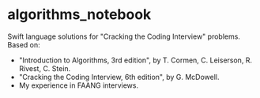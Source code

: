 # algorithms_notebook
Swift language solutions for "Cracking the Coding Interview" problems.
<br>
Based on:
- "Introduction to Algorithms, 3rd edition", by T. Cormen, C. Leiserson, R. Rivest, C. Stein.
- "Cracking the Coding Interview, 6th edition", by G. McDowell.
- My experience in FAANG interviews.
